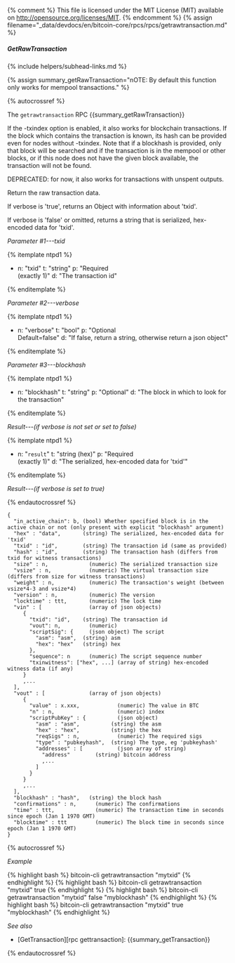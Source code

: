 {% comment %}
This file is licensed under the MIT License (MIT) available on
http://opensource.org/licenses/MIT.
{% endcomment %}
{% assign filename="_data/devdocs/en/bitcoin-core/rpcs/rpcs/getrawtransaction.md" %}

##### GetRawTransaction
{% include helpers/subhead-links.md %}

{% assign summary_getRawTransaction="nOTE: By default this function only works for mempool transactions." %}

{% autocrossref %}

The `getrawtransaction` RPC {{summary_getRawTransaction}}

If the -txindex option is
enabled, it also works for blockchain transactions. If the block which contains the transaction
is known, its hash can be provided even for nodes without -txindex. Note that if a blockhash is
provided, only that block will be searched and if the transaction is in the mempool or other
blocks, or if this node does not have the given block available, the transaction will not be found.

DEPRECATED: for now, it also works for transactions with unspent outputs.

Return the raw transaction data.

If verbose is 'true', returns an Object with information about 'txid'.

If verbose is 'false' or omitted, returns a string that is serialized, hex-encoded data for 'txid'.

*Parameter #1---txid*

{% itemplate ntpd1 %}
- n: "txid"
  t: "string"
  p: "Required<br>(exactly 1)"
  d: "The transaction id"

{% enditemplate %}

*Parameter #2---verbose*

{% itemplate ntpd1 %}
- n: "verbose"
  t: "bool"
  p: "Optional<br>Default=false"
  d: "If false, return a string, otherwise return a json object"

{% enditemplate %}

*Parameter #3---blockhash*

{% itemplate ntpd1 %}
- n: "blockhash"
  t: "string"
  p: "Optional"
  d: "The block in which to look for the transaction"

{% enditemplate %}

*Result---(if verbose is not set or set to false)*

{% itemplate ntpd1 %}
- n: "`result`"
  t: "string (hex)"
  p: "Required<br>(exactly 1)"
  d: "The serialized, hex-encoded data for 'txid'"

{% enditemplate %}

*Result---(if verbose is set to true)*

{% endautocrossref %}

    {
      "in_active_chain": b, (bool) Whether specified block is in the active chain or not (only present with explicit "blockhash" argument)
      "hex" : "data",       (string) The serialized, hex-encoded data for 'txid'
      "txid" : "id",        (string) The transaction id (same as provided)
      "hash" : "id",        (string) The transaction hash (differs from txid for witness transactions)
      "size" : n,             (numeric) The serialized transaction size
      "vsize" : n,            (numeric) The virtual transaction size (differs from size for witness transactions)
      "weight" : n,           (numeric) The transaction's weight (between vsize*4-3 and vsize*4)
      "version" : n,          (numeric) The version
      "locktime" : ttt,       (numeric) The lock time
      "vin" : [               (array of json objects)
         {
           "txid": "id",    (string) The transaction id
           "vout": n,         (numeric)
           "scriptSig": {     (json object) The script
             "asm": "asm",  (string) asm
             "hex": "hex"   (string) hex
           },
           "sequence": n      (numeric) The script sequence number
           "txinwitness": ["hex", ...] (array of string) hex-encoded witness data (if any)
         }
         ,...
      ],
      "vout" : [              (array of json objects)
         {
           "value" : x.xxx,            (numeric) The value in BTC
           "n" : n,                    (numeric) index
           "scriptPubKey" : {          (json object)
             "asm" : "asm",          (string) the asm
             "hex" : "hex",          (string) the hex
             "reqSigs" : n,            (numeric) The required sigs
             "type" : "pubkeyhash",  (string) The type, eg 'pubkeyhash'
             "addresses" : [           (json array of string)
               "address"        (string) bitcoin address
               ,...
             ]
           }
         }
         ,...
      ],
      "blockhash" : "hash",   (string) the block hash
      "confirmations" : n,      (numeric) The confirmations
      "time" : ttt,             (numeric) The transaction time in seconds since epoch (Jan 1 1970 GMT)
      "blocktime" : ttt         (numeric) The block time in seconds since epoch (Jan 1 1970 GMT)
    }

{% autocrossref %}

*Example*

{% highlight bash %}
bitcoin-cli getrawtransaction "mytxid"
{% endhighlight %}
{% highlight bash %}
bitcoin-cli getrawtransaction "mytxid" true
{% endhighlight %}
{% highlight bash %}
bitcoin-cli getrawtransaction "mytxid" false "myblockhash"
{% endhighlight %}
{% highlight bash %}
bitcoin-cli getrawtransaction "mytxid" true "myblockhash"
{% endhighlight %}

*See also*

* [GetTransaction][rpc gettransaction]: {{summary_getTransaction}}

{% endautocrossref %}
